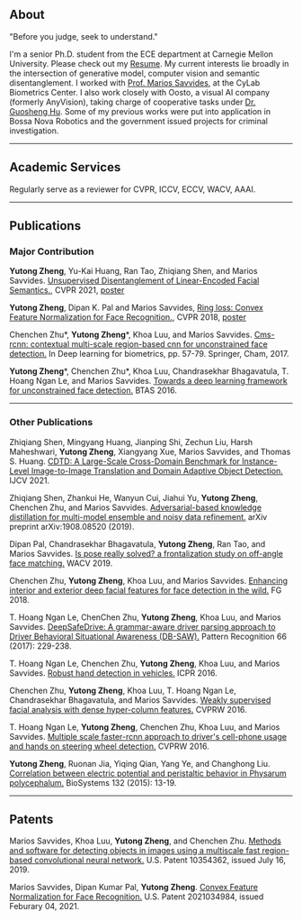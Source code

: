 ## About
"Before you judge, seek to understand."

I'm a senior Ph.D. student from the ECE department at Carnegie Mellon University. Please check out my [Resume](https://yutongzheng.github.io/pdf/Resume-2022.pdf). My current interests lie broadly in the intersection of generative model, computer vision and semantic disentanglement. I worked with [Prof. Marios Savvides](https://www.cylab.cmu.edu/directory/bios/savvides-marios.html), at the CyLab Biometrics Center. I also work closely with Oosto, a visual AI company (formerly AnyVision), taking charge of cooperative tasks under [Dr. Guosheng Hu](https://www.linkedin.com/in/guosheng-hu-6801b333/?originalSubdomain=uk). Some of my previous works were put into application in Bossa Nova Robotics and the government issued projects for criminal investigation. 

---

## Academic Services
Regularly serve as a reviewer for CVPR, ICCV, ECCV, WACV, AAAI. 

---

## Publications 
### Major Contribution
**Yutong Zheng**, Yu-Kai Huang, Ran Tao, Zhiqiang Shen, and Marios Savvides. [Unsupervised Disentanglement of Linear-Encoded Facial Semantics.](https://arxiv.org/abs/2103.16605), CVPR 2021, [poster](https://yutongzheng.github.io/pdf/Unsupervised_disentanglement_cvpr21_poster.pdf)

**Yutong Zheng**, Dipan K. Pal and Marios Savvides, [Ring loss: Convex Feature Normalization for Face Recognition.](https://arxiv.org/abs/1803.00130), CVPR 2018, [poster](https://yutongzheng.github.io/pdf/CVPR2018PosterRingLoss42x87.pdf)

Chenchen Zhu*, **Yutong Zheng***, Khoa Luu, and Marios Savvides. [Cms-rcnn: contextual multi-scale region-based cnn for unconstrained face detection.](https://arxiv.org/abs/1606.05413) In Deep learning for biometrics, pp. 57-79. Springer, Cham, 2017.

**Yutong Zheng***, Chenchen Zhu*, Khoa Luu, Chandrasekhar Bhagavatula, T. Hoang Ngan Le, and Marios Savvides. [Towards a deep learning framework for unconstrained face detection.](https://arxiv.org/abs/1612.05322) BTAS 2016.

---

### Other Publications
Zhiqiang Shen, Mingyang Huang, Jianping Shi, Zechun Liu, Harsh Maheshwari, **Yutong Zheng**, Xiangyang Xue, Marios Savvides, and Thomas S. Huang. [CDTD: A Large-Scale Cross-Domain Benchmark for Instance-Level Image-to-Image Translation and Domain Adaptive Object Detection.](https://link.springer.com/article/10.1007/s11263-020-01394-z) IJCV 2021.

Zhiqiang Shen, Zhankui He, Wanyun Cui, Jiahui Yu, **Yutong Zheng**, Chenchen Zhu, and Marios Savvides. [Adversarial-based knowledge distillation for multi-model ensemble and noisy data refinement.](https://arxiv.org/abs/1908.08520) arXiv preprint arXiv:1908.08520 (2019).

Dipan Pal, Chandrasekhar Bhagavatula, **Yutong Zheng**, Ran Tao, and Marios Savvides. [Is pose really solved? a frontalization study on off-angle face matching.](https://ieeexplore.ieee.org/document/8658602) WACV 2019.

Chenchen Zhu, **Yutong Zheng**, Khoa Luu, and Marios Savvides. [Enhancing interior and exterior deep facial features for face detection in the wild.](https://openreview.net/pdf?id=rye6JdbH3S) FG 2018.

T. Hoang Ngan Le, ChenChen Zhu, **Yutong Zheng**, Khoa Luu, and Marios Savvides. [DeepSafeDrive: A grammar-aware driver parsing approach to Driver Behavioral Situational Awareness (DB-SAW).](https://www.andrew.cmu.edu/user/thihoanl/paper/Deepsafe_2017.pdf) Pattern Recognition 66 (2017): 229-238.

T. Hoang Ngan Le, Chenchen Zhu, **Yutong Zheng**, Khoa Luu, and Marios Savvides. [Robust hand detection in vehicles.](https://projet.liris.cnrs.fr/imagine/pub/proceedings/ICPR-2016/media/files/1210.pdf) ICPR 2016.

Chenchen Zhu, **Yutong Zheng**, Khoa Luu, T. Hoang Ngan Le, Chandrasekhar Bhagavatula, and Marios Savvides. [Weakly supervised facial analysis with dense hyper-column features.](https://www.cv-foundation.org/openaccess/content_cvpr_2016_workshops/w4/papers/Zhu_Weakly_Supervised_Facial_CVPR_2016_paper.pdf) CVPRW 2016.

T. Hoang Ngan Le, **Yutong Zheng**, Chenchen Zhu, Khoa Luu, and Marios Savvides. [Multiple scale faster-rcnn approach to driver's cell-phone usage and hands on steering wheel detection.](https://www.cv-foundation.org//openaccess/content_cvpr_2016_workshops/w3/papers/Le_Multiple_Scale_Faster-RCNN_CVPR_2016_paper.pdf) CVPRW 2016.

**Yutong Zheng**, Ruonan Jia, Yiqing Qian, Yang Ye, and Changhong Liu. [Correlation between electric potential and peristaltic behavior in Physarum polycephalum.](https://www.sciencedirect.com/science/article/abs/pii/S0303264715000556) BioSystems 132 (2015): 13-19.

---

## Patents

Marios Savvides, Khoa Luu, **Yutong Zheng**, and Chenchen Zhu. [Methods and software for detecting objects in images using a multiscale fast region-based convolutional neural network.](https://worldwide.espacenet.com/patent/search?q=pn%3DUS10354362B2) U.S. Patent 10354362, issued July 16, 2019.

Marios Savvides, Dipan Kumar Pal, **Yutong Zheng**. [Convex Feature Normalization for Face Recognition.](https://worldwide.espacenet.com/patent/search?q=pn%3DUS2021034984A1) 
U.S. Patent 2021034984, issued Feburary 04, 2021.

<!-- ### Category Name 1 

[Project 1 Title](/sample_page)
<img src="images/dummy_thumbnail.jpg?raw=true"/>

---
[Project 2 Title](/pdf/sample_presentation.pdf)
<img src="images/dummy_thumbnail.jpg?raw=true"/>

---
[Project 3 Title](http://example.com/)
<img src="images/dummy_thumbnail.jpg?raw=true"/>

---

### Category Name 2

- [Project 1 Title](http://example.com/)
- [Project 2 Title](http://example.com/)
- [Project 3 Title](http://example.com/)
- [Project 4 Title](http://example.com/)
- [Project 5 Title](http://example.com/)

---
 -->


<!-- 
---
<p style="font-size:11px">Page template forked from <a href="https://github.com/evanca/quick-portfolio">evanca</a></p> -->
<!-- Remove above link if you don't want to attibute -->
